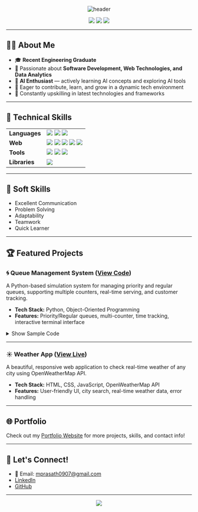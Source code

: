 <!--
  Hi there! 👋
  Welcome to my GitHub Profile README.
  This file is designed to be visually appealing, professional, and informative for recruiters and tech industry professionals.
-->

<p align="center">
  <img src="https://capsule-render.vercel.app/api?type=wave&color=gradient&height=180&section=header&text=Namaste%20%F0%9F%99%8F%20I'm%20Prasath!&fontSize=40&fontAlign=50&fontColor=ffffff" alt="header"/>
</p>

<p align="center">
  <a href="mailto:mprasath0907@gmail.com"><img src="https://img.shields.io/badge/Email-D14836?style=for-the-badge&logo=gmail&logoColor=white"/></a>
  <a href="https://www.linkedin.com/in/prasathm21/"><img src="https://img.shields.io/badge/LinkedIn-blue?style=for-the-badge&logo=linkedin&logoColor=white"/></a>
  <a href="https://github.com/prasath-m21"><img src="https://img.shields.io/badge/GitHub-181717?style=for-the-badge&logo=github&logoColor=white"/></a>
</p>

---

## 👨‍💻 About Me

- 🎓 **Recent Engineering Graduate**  
- 👀 Passionate about **Software Development, Web Technologies, and Data Analytics**
- 🤖 **AI Enthusiast** — actively learning AI concepts and exploring AI tools
- 🎯 Eager to contribute, learn, and grow in a dynamic tech environment
- 🌱 Constantly upskilling in latest technologies and frameworks

---

## 💼 Technical Skills

<table>
  <tr>
    <td><b>Languages</b></td>
    <td>
      <img src="https://img.shields.io/badge/Python-3572A5?style=flat-square&logo=python&logoColor=white"/>
      <img src="https://img.shields.io/badge/SQL-336791?style=flat-square&logo=postgresql&logoColor=white"/>
      <img src="https://img.shields.io/badge/JavaScript-F7DF1E?style=flat-square&logo=javascript&logoColor=black"/>
    </td>
  </tr>
  <tr>
    <td><b>Web</b></td>
    <td>
      <img src="https://img.shields.io/badge/HTML5-E34F26?style=flat-square&logo=html5&logoColor=white"/>
      <img src="https://img.shields.io/badge/CSS3-1572B6?style=flat-square&logo=css3&logoColor=white"/>
      <img src="https://img.shields.io/badge/Bootstrap-563D7C?style=flat-square&logo=bootstrap&logoColor=white"/>
      <img src="https://img.shields.io/badge/React-20232A?style=flat-square&logo=react&logoColor=61DAFB"/>
      <img src="https://img.shields.io/badge/Django-092E20?style=flat-square&logo=django&logoColor=white"/>
    </td>
  </tr>
  <tr>
    <td><b>Tools</b></td>
    <td>
      <img src="https://img.shields.io/badge/Git-F05032?style=flat-square&logo=git&logoColor=white"/>
      <img src="https://img.shields.io/badge/MS_Office-0078D4?style=flat-square&logo=microsoft-office&logoColor=white"/>
      <img src="https://img.shields.io/badge/Power%20BI-F2C811?style=flat-square&logo=powerbi&logoColor=black"/>
    </td>
  </tr>
  <tr>
    <td><b>Libraries</b></td>
    <td>
      <img src="https://img.shields.io/badge/Matplotlib-11557C?style=flat-square&logo=matplotlib&logoColor=white"/>
    </td>
  </tr>
</table>

---

## 🚀 Soft Skills

- Excellent Communication
- Problem Solving
- Adaptability
- Teamwork
- Quick Learner

---

## 🏆 Featured Projects

### 🌀 Queue Management System ([View Code](https://github.com/prasath-m21/Queue_Managment))
A Python-based simulation system for managing priority and regular queues, supporting multiple counters, real-time serving, and customer tracking.

- **Tech Stack:** Python, Object-Oriented Programming
- **Features:** Priority/Regular queues, multi-counter, time tracking, interactive terminal interface

<details>
  <summary>Show Sample Code</summary>

```python
class QueueSimulation:
    def __init__(self, num_counters=2):
        self.regular_queue = deque()
        self.priority_queue = deque()
        ...
```
</details>

---

### ☀️ Weather App ([View Live](https://github.com/prasath-m21/WeatherAPP))
A beautiful, responsive web application to check real-time weather of any city using OpenWeatherMap API.

- **Tech Stack:** HTML, CSS, JavaScript, OpenWeatherMap API
- **Features:** User-friendly UI, city search, real-time weather data, error handling


---

## 🌐 Portfolio

Check out my [Portfolio Website](https://github.com/prasath-m21/Profile) for more projects, skills, and contact info!

---

## 🤝 Let's Connect!

- 📧 Email: mprasath0907@gmail.com
- [LinkedIn](https://www.linkedin.com/in/prasathm21)
- [GitHub](https://github.com/prasath-m21)

---

<p align="center">
  <img src="https://capsule-render.vercel.app/api?type=waving&color=gradient&height=120&section=footer"/>
</p>

<!--
Feel free to reach out for collaborations, job opportunities, or just a tech chat!
-->
